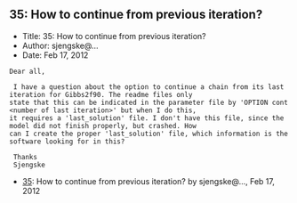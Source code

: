 ## 35: How to continue from previous iteration?

- Title: 35: How to continue from previous iteration?
- Author: sjengske@...
- Date: Feb 17, 2012
```
Dear all,

 I have a question about the option to continue a chain from its last iteration for Gibbs2f90. The readme files only
state that this can be indicated in the parameter file by 'OPTION cont <number of last iteration>' but when I do this,
it requires a 'last_solution' file. I don't have this file, since the model did not finish properly, but crashed. How
can I create the proper 'last_solution' file, which information is the software looking for in this?

 Thanks
 Sjengske
```

- [35](0035.md): How to continue from previous iteration? by sjengske@..., Feb 17, 2012
